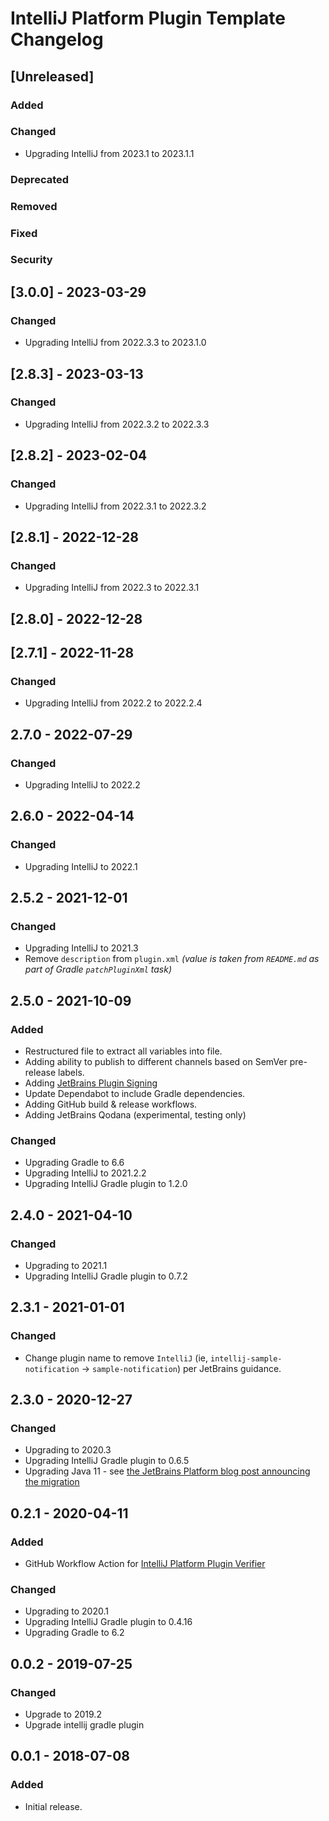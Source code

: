 <!-- Keep a Changelog guide -> https://keepachangelog.com -->

# IntelliJ Platform Plugin Template Changelog

## [Unreleased]
### Added

### Changed
- Upgrading IntelliJ from 2023.1 to 2023.1.1

### Deprecated

### Removed

### Fixed

### Security

## [3.0.0] - 2023-03-29
### Changed
- Upgrading IntelliJ from 2022.3.3 to 2023.1.0

## [2.8.3] - 2023-03-13
### Changed
- Upgrading IntelliJ from 2022.3.2 to 2022.3.3

## [2.8.2] - 2023-02-04
### Changed
- Upgrading IntelliJ from 2022.3.1 to 2022.3.2

## [2.8.1] - 2022-12-28
### Changed
- Upgrading IntelliJ from 2022.3 to 2022.3.1

## [2.8.0] - 2022-12-28

## [2.7.1] - 2022-11-28
### Changed
- Upgrading IntelliJ from 2022.2 to 2022.2.4

## 2.7.0 - 2022-07-29
### Changed
- Upgrading IntelliJ to 2022.2

## 2.6.0 - 2022-04-14
### Changed
- Upgrading IntelliJ to 2022.1

## 2.5.2 - 2021-12-01
### Changed
- Upgrading IntelliJ to 2021.3
- Remove `description` from `plugin.xml` _(value is taken from `README.md` as part of Gradle `patchPluginXml` task)_

## 2.5.0 - 2021-10-09
### Added
- Restructured  file to extract all variables into  file.
- Adding ability to publish to different channels based on SemVer pre-release labels.
- Adding [JetBrains Plugin Signing](https://plugins.jetbrains.com/docs/intellij/plugin-signing.html)
- Update Dependabot to include Gradle dependencies.
- Adding GitHub build & release workflows.
- Adding JetBrains Qodana (experimental, testing only)

### Changed
- Upgrading Gradle to 6.6
- Upgrading IntelliJ to 2021.2.2
- Upgrading IntelliJ Gradle plugin to 1.2.0

## 2.4.0 - 2021-04-10
### Changed
- Upgrading to 2021.1
- Upgrading IntelliJ Gradle plugin to 0.7.2

## 2.3.1 - 2021-01-01
### Changed
- Change plugin name to remove `IntelliJ` (ie, `intellij-sample-notification` -> `sample-notification`) per JetBrains
  guidance.

## 2.3.0 - 2020-12-27
### Changed
- Upgrading to 2020.3
- Upgrading IntelliJ Gradle plugin to 0.6.5
- Upgrading Java 11 -
  see [the JetBrains Platform blog post announcing the migration](https://blog.jetbrains.com/platform/2020/09/intellij-project-migrates-to-java-11/)

## 0.2.1 - 2020-04-11
### Added
- GitHub Workflow Action
  for [IntelliJ Platform Plugin Verifier](https://github.com/marketplace/actions/intellij-platform-plugin-verifier)

### Changed
- Upgrading to 2020.1
- Upgrading IntelliJ Gradle plugin to 0.4.16
- Upgrading Gradle to 6.2

## 0.0.2 - 2019-07-25
### Changed
- Upgrade to 2019.2
- Upgrade intellij gradle plugin

## 0.0.1 - 2018-07-08
### Added
- Initial release.